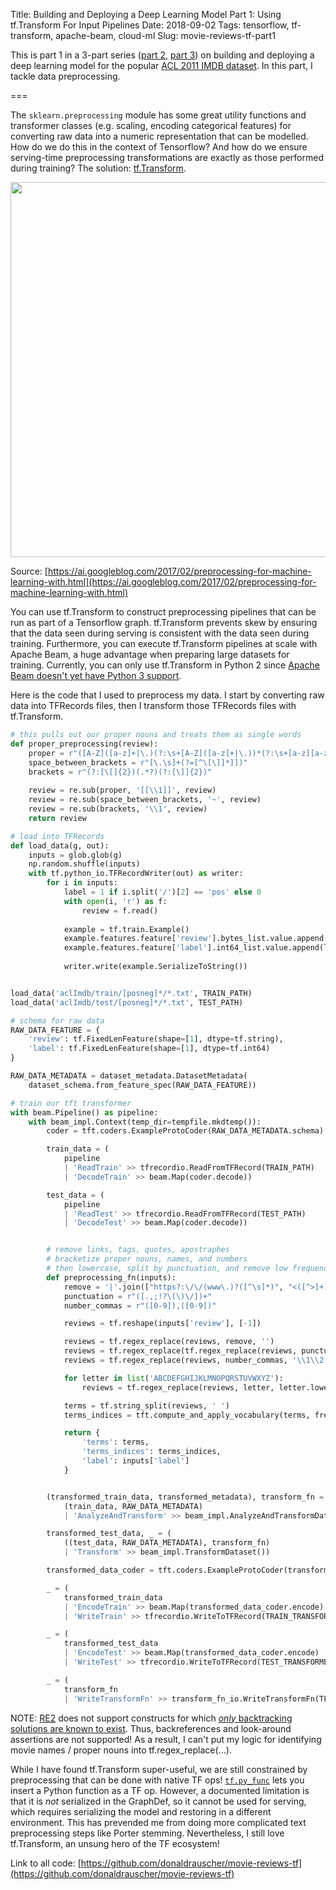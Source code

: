 Title: Building and Deploying a Deep Learning Model Part 1: Using tf.Transform For Input Pipelines
Date: 2018-09-02
Tags: tensorflow, tf-transform, apache-beam, cloud-ml
Slug: movie-reviews-tf-part1

This is part 1 in a 3-part series ([part 2](./movie-reviews-tf-part2.html), [part 3](./movie-reviews-tf-part3.html)) on building and deploying a deep learning model for the popular [ACL 2011 IMDB dataset](http://ai.stanford.edu/~amaas/data/sentiment/).  In this part, I tackle data preprocessing.

===

The `sklearn.preprocessing` module has some great utility functions and transformer classes (e.g. scaling, encoding categorical features) for converting raw data into a numeric representation that can be modelled.  How do we do this in the context of Tensorflow?  And how do we ensure serving-time preprocessing transformations are exactly as those performed during training?  The solution: [tf.Transform](https://github.com/tensorflow/transform).  

<img src="{filename}images/tf-transform.png" width="600px" style="display:block; margin-left:auto; margin-right:auto;">

Source: [https://ai.googleblog.com/2017/02/preprocessing-for-machine-learning-with.html](https://ai.googleblog.com/2017/02/preprocessing-for-machine-learning-with.html)

You can use tf.Transform to construct preprocessing pipelines that can be run as part of a Tensorflow graph. tf.Transform prevents skew by ensuring that the data seen during serving is consistent with the data seen during training.  Furthermore, you can execute tf.Transform pipelines at scale with Apache Beam, a huge advantage when preparing large datasets for training.  Currently, you can only use tf.Transform in Python 2 since [Apache Beam doesn't yet have Python 3 support](https://jira.apache.org/jira/browse/BEAM-1251).

Here is the code that I used to preprocess my data.  I start by converting raw data into TFRecords files, then I transform those TFRecords files with tf.Transform.

```python
# this pulls out our proper nouns and treats them as single words
def proper_preprocessing(review):
    proper = r"([A-Z]([a-z]+|\.)(?:\s+[A-Z]([a-z]+|\.))*(?:\s+[a-z][a-z\-]+){0,2}\s+[A-Z]([a-z]+|\.)(?:\s+[0-9]+)?)"
    space_between_brackets = r"[\.\s]+(?=[^\[\]]*]])"
    brackets = r"(?:[\[]{2})(.*?)(?:[\]]{2})"
    
    review = re.sub(proper, '[[\\1]]', review)
    review = re.sub(space_between_brackets, '~', review)
    review = re.sub(brackets, '\\1', review)
    return review
```

```python
# load into TFRecords
def load_data(g, out):
    inputs = glob.glob(g)
    np.random.shuffle(inputs)
    with tf.python_io.TFRecordWriter(out) as writer:
        for i in inputs:
            label = 1 if i.split('/')[2] == 'pos' else 0
            with open(i, 'r') as f:
                review = f.read()
            
            example = tf.train.Example()
            example.features.feature['review'].bytes_list.value.append(proper_preprocessing(review))
            example.features.feature['label'].int64_list.value.append(label)
                                
            writer.write(example.SerializeToString())


load_data('aclImdb/train/[posneg]*/*.txt', TRAIN_PATH)
load_data('aclImdb/test/[posneg]*/*.txt', TEST_PATH)
```

```python
# schema for raw data
RAW_DATA_FEATURE = {
    'review': tf.FixedLenFeature(shape=[1], dtype=tf.string),
    'label': tf.FixedLenFeature(shape=[1], dtype=tf.int64)
}

RAW_DATA_METADATA = dataset_metadata.DatasetMetadata(
    dataset_schema.from_feature_spec(RAW_DATA_FEATURE))
```

```python
# train our tft transformer
with beam.Pipeline() as pipeline:
    with beam_impl.Context(temp_dir=tempfile.mkdtemp()):
        coder = tft.coders.ExampleProtoCoder(RAW_DATA_METADATA.schema)

        train_data = (
            pipeline
            | 'ReadTrain' >> tfrecordio.ReadFromTFRecord(TRAIN_PATH)
            | 'DecodeTrain' >> beam.Map(coder.decode))

        test_data = (
            pipeline
            | 'ReadTest' >> tfrecordio.ReadFromTFRecord(TEST_PATH)
            | 'DecodeTest' >> beam.Map(coder.decode))


        # remove links, tags, quotes, apostraphes
        # bracketize proper nouns, names, and numbers
        # then lowercase, split by punctuation, and remove low frequency words
        def preprocessing_fn(inputs):
            remove = '|'.join(["https?:\/\/(www\.)?([^\s]*)", "<([^>]+)>", "\'", "\""])
            punctuation = r"([.,;!?\(\)\/])+"
            number_commas = r"([0-9]),([0-9])"

            reviews = tf.reshape(inputs['review'], [-1])

            reviews = tf.regex_replace(reviews, remove, '')
            reviews = tf.regex_replace(tf.regex_replace(reviews, punctuation, ' \\1 '), r"\s+", ' ')
            reviews = tf.regex_replace(reviews, number_commas, '\\1\\2')

            for letter in list('ABCDEFGHIJKLMNOPQRSTUVWXYZ'):
                reviews = tf.regex_replace(reviews, letter, letter.lower())

            terms = tf.string_split(reviews, ' ')
            terms_indices = tft.compute_and_apply_vocabulary(terms, frequency_threshold=5, num_oov_buckets=1, vocab_filename='vocab')

            return {
                'terms': terms,
                'terms_indices': terms_indices,
                'label': inputs['label']
            }


        (transformed_train_data, transformed_metadata), transform_fn = (
            (train_data, RAW_DATA_METADATA)
            | 'AnalyzeAndTransform' >> beam_impl.AnalyzeAndTransformDataset(preprocessing_fn))

        transformed_test_data, _ = (
            ((test_data, RAW_DATA_METADATA), transform_fn)
            | 'Transform' >> beam_impl.TransformDataset())

        transformed_data_coder = tft.coders.ExampleProtoCoder(transformed_metadata.schema)

        _ = (
            transformed_train_data
            | 'EncodeTrain' >> beam.Map(transformed_data_coder.encode)
            | 'WriteTrain' >> tfrecordio.WriteToTFRecord(TRAIN_TRANSFORMED_PATH))

        _ = (
            transformed_test_data
            | 'EncodeTest' >> beam.Map(transformed_data_coder.encode)
            | 'WriteTest' >> tfrecordio.WriteToTFRecord(TEST_TRANSFORMED_PATH))

        _ = (
            transform_fn
            | 'WriteTransformFn' >> transform_fn_io.WriteTransformFn(TFT_OUT_PATH))
```

NOTE: [RE2](https://github.com/google/re2) does not support constructs for which [*only* backtracking solutions are known to exist](https://github.com/google/re2/wiki/WhyRE2). Thus, backreferences and look-around assertions are not supported! As a result, I can't put my logic for identifying movie names / proper nouns into tf.regex_replace(...).

While I have found tf.Transform super-useful, we are still constrained by preprocessing that can be done with native TF ops!  [`tf.py_func`](https://www.tensorflow.org/api_docs/python/tf/py_func) lets you insert a Python function as a TF op.  However, a documented limitation is that it is *not* serialized in the GraphDef, so it cannot be used for serving, which requires serializing the model and restoring in a different environment.  This has prevended me from doing more complicated text preprocessing steps like Porter stemming.  Nevertheless, I still love tf.Transform, an unsung hero of the TF ecosystem!  

Link to all code: [https://github.com/donaldrauscher/movie-reviews-tf](https://github.com/donaldrauscher/movie-reviews-tf)
